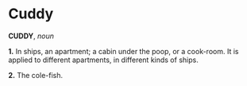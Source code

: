 # Cuddy

**CUDDY**, _noun_

**1.** In ships, an apartment; a cabin under the poop, or a cook-room. It is applied to different apartments, in different kinds of ships.

**2.** The cole-fish.